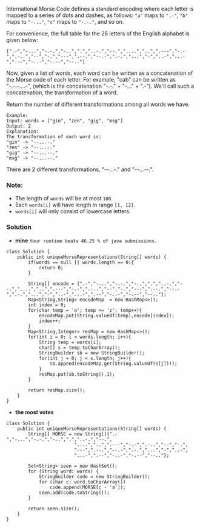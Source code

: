 International Morse Code defines a standard encoding where each letter is mapped to a series of dots and dashes, as follows: `"a"` maps to `".-"`, `"b"` maps to `"-..."`, `"c"` maps to `"-.-."`, and so on.

For convenience, the full table for the 26 letters of the English alphabet is given below:

    [".-","-...","-.-.","-..",".","..-.","--.","....","..",".---","-.-",".-..","--","-.","---",".--.","--.-",".-.","...","-","..-","...-",".--","-..-","-.--","--.."]
Now, given a list of words, each word can be written as a concatenation of the Morse code of each letter. For example, "cab" can be written as "-.-.-....-", (which is the concatenation "-.-." + "-..." + ".-"). We'll call such a concatenation, the transformation of a word.

Return the number of different transformations among all words we have.

    Example:
    Input: words = ["gin", "zen", "gig", "msg"]
    Output: 2
    Explanation: 
    The transformation of each word is:
    "gin" -> "--...-."
    "zen" -> "--...-."
    "gig" -> "--...--."
    "msg" -> "--...--."

There are 2 different transformations, "--...-." and "--...--.".

### Note:
* The length of `words` will be at most `100`.
* Each `words[i]` will have length in range `[1, 12]`.
* `words[i]` will only consist of lowercase letters.

### Solution

* **mine** `Your runtime beats 46.25 % of java submissions.`
```
class Solution {
    public int uniqueMorseRepresentations(String[] words) {
        if(words == null || words.length == 0){
            return 0;
        }
        
        String[] encode = {".-","-...","-.-.","-..",".","..-.","--.","....","..",".---","-.-",".-..","--","-.","---",".--.","--.-",".-.","...","-","..-","...-",".--","-..-","-.--","--.."};
        Map<String,String> encodeMap  = new HashMap<>();
        int index = 0;
        for(char temp = 'a'; temp <= 'z'; temp++){
            encodeMap.put(String.valueOf(temp),encode[index]);
            index++;
        }
        Map<String,Integer> resMap = new HashMap<>();
        for(int i = 0; i < words.length; i++){
            String temp = words[i];
            char[] s = temp.toCharArray();
            StringBuilder sb = new StringBuilder();
            for(int j = 0; j < s.length; j++){
                sb.append(encodeMap.get(String.valueOf(s[j])));
            }
            resMap.put(sb.toString(),1);
        }
        
        return resMap.size();
    }
}
```

* **the most votes**
```
class Solution {
    public int uniqueMorseRepresentations(String[] words) {
        String[] MORSE = new String[]{".-","-...","-.-.","-..",".","..-.","--.",
                         "....","..",".---","-.-",".-..","--","-.",
                         "---",".--.","--.-",".-.","...","-","..-",
                         "...-",".--","-..-","-.--","--.."};

        Set<String> seen = new HashSet();
        for (String word: words) {
            StringBuilder code = new StringBuilder();
            for (char c: word.toCharArray())
                code.append(MORSE[c - 'a']);
            seen.add(code.toString());
        }

        return seen.size();
    }
}
```

